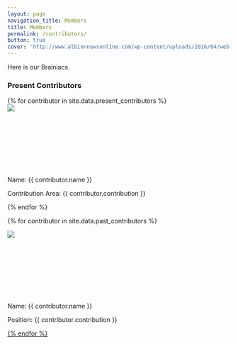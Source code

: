 ```yaml
---
layout: page
navigation_title: Members
title: Members
permalink: /contributors/
button: true
cover: 'http://www.albionnewsonline.com/wp-content/uploads/2016/04/web-4-6-Teammates-logo.jpg'
---
```


Here is our Brainiacs.

<h3>Present Contributors</h3>
<div class="contributors_wrapper">
{% for contributor in site.data.present_contributors %}
<div class="contributors">

<div class="pic" style="height: 130px; width: 130px">
<img src="{{ contributor.photo }}"></div><br>
<p class="name">Name: {{ contributor.name }}</p>
<p class="contribution">Contribution Area: {{ contributor.contribution }}</p>
	

</div>

{% endfor %}
</div>
<div class="contributors_wrapper">
{% for contributor in site.data.past_contributors %}
<div class="contributors">

<div class="pic" style="height: 130px; width: 130px">

<img src="{{ contributor.photo }}"></div><br>

<p class="name">Name: {{ contributor.name }}</p>
<p class="contribution">Position: {{ contributor.contribution }}</p>
<a href="http://www.google.com/" target="_blank">
</div>
{% endfor %}
</div>
